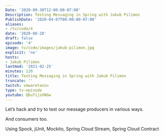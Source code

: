 ```yaml
---
Date: '2020-09-30T12:00:00-07:00'
Description: Testing Messaging in Spring with Jakub Pilimon
PublishDate: '2020-04-07T00:00:00-07:00'
aliases:
- /tv/code/4
date: '2020-08-28'
draft: false
episode: '4'
image: tv/code/images/jakub-pilimon.jpg
explicit: 'no'
hosts:
- Jakub Pilimon
lastmod: '2021-02-25'
minutes: 120
title: Testing Messaging in Spring with Jakub Pilimon
truncate: ''
twitch: vmwaretanzu
type: tv-episode
youtube: QDuTijsXNGw
---
```


Let’s hack and try to test our message producers in various ways.

And consumers too.

Using Spock, jUnit, Mockito, Spring Cloud Stream, Spring Cloud Contract